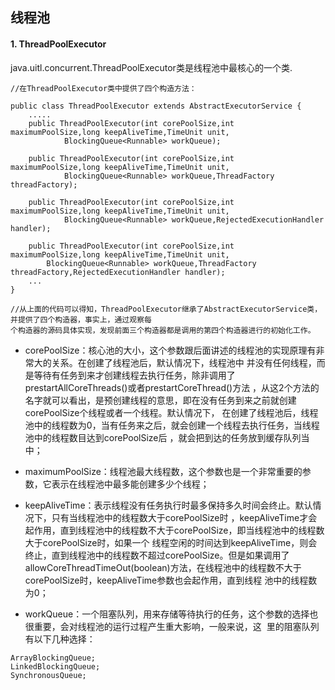 ## 线程池

#### 1. ThreadPoolExecutor

java.uitl.concurrent.ThreadPoolExecutor类是线程池中最核心的一个类.


```
//在ThreadPoolExecutor类中提供了四个构造方法：

public class ThreadPoolExecutor extends AbstractExecutorService {
    .....
    public ThreadPoolExecutor(int corePoolSize,int maximumPoolSize,long keepAliveTime,TimeUnit unit,
            BlockingQueue<Runnable> workQueue);
 
    public ThreadPoolExecutor(int corePoolSize,int maximumPoolSize,long keepAliveTime,TimeUnit unit,
            BlockingQueue<Runnable> workQueue,ThreadFactory threadFactory);
 
    public ThreadPoolExecutor(int corePoolSize,int maximumPoolSize,long keepAliveTime,TimeUnit unit,
            BlockingQueue<Runnable> workQueue,RejectedExecutionHandler handler);
 
    public ThreadPoolExecutor(int corePoolSize,int maximumPoolSize,long keepAliveTime,TimeUnit unit,
        BlockingQueue<Runnable> workQueue,ThreadFactory threadFactory,RejectedExecutionHandler handler);
    ...
}

//从上面的代码可以得知，ThreadPoolExecutor继承了AbstractExecutorService类，并提供了四个构造器，事实上，通过观察每
个构造器的源码具体实现，发现前面三个构造器都是调用的第四个构造器进行的初始化工作。
```
- corePoolSize：核心池的大小，这个参数跟后面讲述的线程池的实现原理有非常大的关系。在创建了线程池后，默认情况下，线程池中
  并没有任何线程，而是等待有任务到来才创建线程去执行任务，除非调用了prestartAllCoreThreads()或者prestartCoreThread()方法
  ，从这2个方法的名字就可以看出，是预创建线程的意思，即在没有任务到来之前就创建corePoolSize个线程或者一个线程。默认情况下，
  在创建了线程池后，线程池中的线程数为0，当有任务来之后，就会创建一个线程去执行任务，当线程池中的线程数目达到corePoolSize后
  ，就会把到达的任务放到缓存队列当中；

- maximumPoolSize：线程池最大线程数，这个参数也是一个非常重要的参数，它表示在线程池中最多能创建多少个线程；

- keepAliveTime：表示线程没有任务执行时最多保持多久时间会终止。默认情况下，只有当线程池中的线程数大于corePoolSize时
  ，keepAliveTime才会起作用，直到线程池中的线程数不大于corePoolSize，即当线程池中的线程数大于corePoolSize时，如果一个
  线程空闲的时间达到keepAliveTime，则会终止，直到线程池中的线程数不超过corePoolSize。但是如果调用了
  allowCoreThreadTimeOut(boolean)方法，在线程池中的线程数不大于corePoolSize时，keepAliveTime参数也会起作用，直到线程
  池中的线程数为0；
  
- workQueue：一个阻塞队列，用来存储等待执行的任务，这个参数的选择也很重要，会对线程池的运行过程产生重大影响，一般来说，这
  里的阻塞队列有以下几种选择：
```  
ArrayBlockingQueue;
LinkedBlockingQueue;
SynchronousQueue;
```
   
